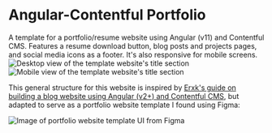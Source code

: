 # Angular-Contentful Portfolio
A template for a portfolio/resume website using Angular (v11) and Contentful CMS. Features a resume download button, blog posts and projects pages, and social media icons as a footer. It's also responsive for mobile screens.
![Desktop view of the template website's title section](https://user-images.githubusercontent.com/45674454/105906697-ffe6b980-5ff1-11eb-81b2-a564b6a8314b.png)
![Mobile view of the template website's title section](https://user-images.githubusercontent.com/45674454/105906859-3a505680-5ff2-11eb-9b70-d3fe5d53cdb6.png)

This general structure for this website is inspired by [Erxk's guide on building a blog website using Angular (v2+) and Contentful CMS](https://itnext.io/angular-headless-cms-6a8c7c77af54?gi=7395d47b1bba), but adapted to serve as a portfolio website template I found using Figma:


![Image of portfolio website template UI from Figma](https://user-images.githubusercontent.com/45674454/105908449-31608480-5ff4-11eb-8f52-1fea0e05fc4c.png)
